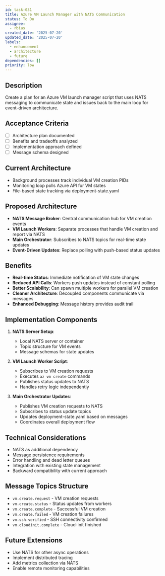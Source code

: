 ```yaml
---
id: task-031
title: Azure VM Launch Manager with NATS Communication
status: To Do
assignee:
  - rbias
created_date: '2025-07-20'
updated_date: '2025-07-20'
labels:
  - enhancement
  - architecture
  - future
dependencies: []
priority: low
---
```


## Description

Create a plan for an Azure VM launch manager script that uses NATS messaging to communicate state and issues back to the main loop for event-driven architecture.

## Acceptance Criteria

- [ ] Architecture plan documented
- [ ] Benefits and tradeoffs analyzed
- [ ] Implementation approach defined
- [ ] Message schema designed

## Current Architecture

- Background processes track individual VM creation PIDs
- Monitoring loop polls Azure API for VM states
- File-based state tracking via deployment-state.yaml

## Proposed Architecture

- **NATS Message Broker**: Central communication hub for VM creation events
- **VM Launch Workers**: Separate processes that handle VM creation and report via NATS
- **Main Orchestrator**: Subscribes to NATS topics for real-time state updates
- **Event-Driven Updates**: Replace polling with push-based status updates

## Benefits

- **Real-time Status**: Immediate notification of VM state changes
- **Reduced API Calls**: Workers push updates instead of constant polling
- **Better Scalability**: Can spawn multiple workers for parallel VM creation
- **Cleaner Architecture**: Decoupled components communicate via messages
- **Enhanced Debugging**: Message history provides audit trail

## Implementation Components

1. **NATS Server Setup**:
   - Local NATS server or container
   - Topic structure for VM events
   - Message schemas for state updates

2. **VM Launch Worker Script**:
   - Subscribes to VM creation requests
   - Executes `az vm create` commands
   - Publishes status updates to NATS
   - Handles retry logic independently

3. **Main Orchestrator Updates**:
   - Publishes VM creation requests to NATS
   - Subscribes to status update topics
   - Updates deployment-state.yaml based on messages
   - Coordinates overall deployment flow

## Technical Considerations

- NATS as additional dependency
- Message persistence requirements
- Error handling and dead letter queues
- Integration with existing state management
- Backward compatibility with current approach

## Message Topics Structure

- `vm.create.request` - VM creation requests
- `vm.create.status` - Status updates from workers
- `vm.create.complete` - Successful VM creation
- `vm.create.failed` - VM creation failures
- `vm.ssh.verified` - SSH connectivity confirmed
- `vm.cloudinit.complete` - Cloud-init finished

## Future Extensions

- Use NATS for other async operations
- Implement distributed tracing
- Add metrics collection via NATS
- Enable remote monitoring capabilities

